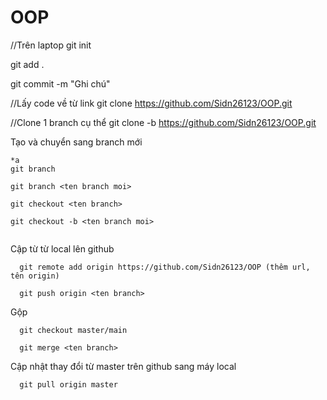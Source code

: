 # OOP
//Trên laptop
git init

git add .

git commit -m "Ghi chú"

//Lấy code về từ link
git clone https://github.com/Sidn26123/OOP.git

//Clone 1 branch cụ thể
git clone -b <ten-branch> https://github.com/Sidn26123/OOP.git

Tạo và chuyển sang branch mới
```
*a
git branch

git branch <ten branch moi>

git checkout <ten branch>

git checkout -b <ten branch moi>


```

Cập từ từ local lên github

```
  git remote add origin https://github.com/Sidn26123/OOP (thêm url, tên origin)

  git push origin <ten branch>  
```


Gộp
```
  git checkout master/main

  git merge <ten branch>

```

Cập nhật thay đổi từ master trên github sang máy local
```
  git pull origin master
```
